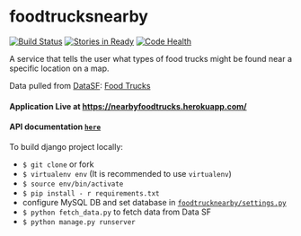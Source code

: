# foodtrucksnearby

[![Build Status](https://travis-ci.org/calmhandtitan/foodtrucksnearby.svg?branch=master)](https://travis-ci.org/calmhandtitan/foodtrucksnearby)
[![Stories in Ready](https://badge.waffle.io/calmhandtitan/foodtrucksnearby.svg?label=ready&title=Ready)](http://waffle.io/calmhandtitan/foodtrucksnearby)
[![Code Health](https://landscape.io/github/calmhandtitan/foodtrucksnearby/master/landscape.svg?style=flat)](https://landscape.io/github/calmhandtitan/foodtrucksnearby/master)


A service that tells the user what types of food trucks might be found near a specific location on a map.

Data pulled from [DataSF](http://www.datasf.org/):
    [Food Trucks](https://data.sfgov.org/Permitting/Mobile-Food-Facility-Permit/rqzj-sfat)


#### Application Live at https://nearbyfoodtrucks.herokuapp.com/

#### API documentation [`here`](API.md)

To build django project locally:

* `$ git clone` or fork
* `$ virtualenv env`  (It is recommended to use `virtualenv`)
* `$ source env/bin/activate`
* `$ pip install - r requirements.txt`
* configure MySQL DB and set database in [`foodtrucknearby/settings.py`](https://github.com/calmhandtitan/foodtrucksnearby/blob/master/foodtrucknearby/settings.py)
* `$ python fetch_data.py` to fetch data from Data SF
* `$ python manage.py runserver`
